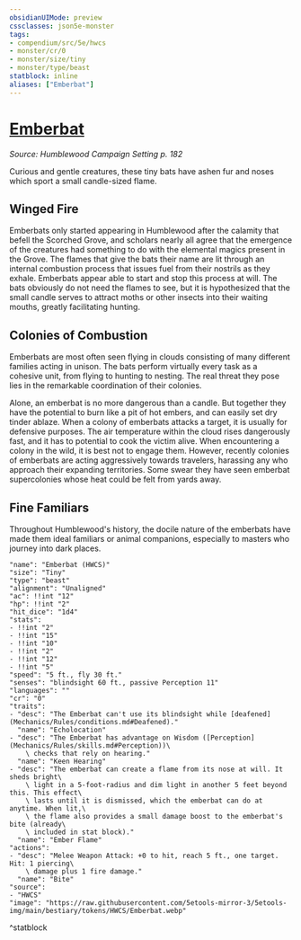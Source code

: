 ```yaml
---
obsidianUIMode: preview
cssclasses: json5e-monster
tags:
- compendium/src/5e/hwcs
- monster/cr/0
- monster/size/tiny
- monster/type/beast
statblock: inline
aliases: ["Emberbat"]
---
```

# [Emberbat](Mechanics\bestiary\beast/emberbat-hwcs.md)
*Source: Humblewood Campaign Setting p. 182*  

Curious and gentle creatures, these tiny bats have ashen fur and noses which sport a small candle-sized flame.

## Winged Fire

Emberbats only started appearing in Humblewood after the calamity that befell the Scorched Grove, and scholars nearly all agree that the emergence of the creatures had something to do with the elemental magics present in the Grove. The flames that give the bats their name are lit through an internal combustion process that issues fuel from their nostrils as they exhale. Emberbats appear able to start and stop this process at will. The bats obviously do not need the flames to see, but it is hypothesized that the small candle serves to attract moths or other insects into their waiting mouths, greatly facilitating hunting.

## Colonies of Combustion

Emberbats are most often seen flying in clouds consisting of many different families acting in unison. The bats perform virtually every task as a cohesive unit, from flying to hunting to nesting. The real threat they pose lies in the remarkable coordination of their colonies.

Alone, an emberbat is no more dangerous than a candle. But together they have the potential to burn like a pit of hot embers, and can easily set dry tinder ablaze. When a colony of emberbats attacks a target, it is usually for defensive purposes. The air temperature within the cloud rises dangerously fast, and it has to potential to cook the victim alive. When encountering a colony in the wild, it is best not to engage them. However, recently colonies of emberbats are acting aggressively towards travelers, harassing any who approach their expanding territories. Some swear they have seen emberbat supercolonies whose heat could be felt from yards away.

## Fine Familiars

Throughout Humblewood's history, the docile nature of the emberbats have made them ideal familiars or animal companions, especially to masters who journey into dark places.

```statblock
"name": "Emberbat (HWCS)"
"size": "Tiny"
"type": "beast"
"alignment": "Unaligned"
"ac": !!int "12"
"hp": !!int "2"
"hit_dice": "1d4"
"stats":
- !!int "2"
- !!int "15"
- !!int "10"
- !!int "2"
- !!int "12"
- !!int "5"
"speed": "5 ft., fly 30 ft."
"senses": "blindsight 60 ft., passive Perception 11"
"languages": ""
"cr": "0"
"traits":
- "desc": "The Emberbat can't use its blindsight while [deafened](Mechanics/Rules/conditions.md#Deafened)."
  "name": "Echolocation"
- "desc": "The Emberbat has advantage on Wisdom ([Perception](Mechanics/Rules/skills.md#Perception))\
    \ checks that rely on hearing."
  "name": "Keen Hearing"
- "desc": "The emberbat can create a flame from its nose at will. It sheds bright\
    \ light in a 5-foot-radius and dim light in another 5 feet beyond this. This effect\
    \ lasts until it is dismissed, which the emberbat can do at anytime. When lit,\
    \ the flame also provides a small damage boost to the emberbat's bite (already\
    \ included in stat block)."
  "name": "Ember Flame"
"actions":
- "desc": "Melee Weapon Attack: +0 to hit, reach 5 ft., one target. Hit: 1 piercing\
    \ damage plus 1 fire damage."
  "name": "Bite"
"source":
- "HWCS"
"image": "https://raw.githubusercontent.com/5etools-mirror-3/5etools-img/main/bestiary/tokens/HWCS/Emberbat.webp"
```
^statblock